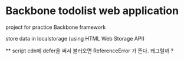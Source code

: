 # Backbone todolist web application

project for practice Backbone framework

store data in localstorage (using HTML Web Storage API)


** script cdn에 defer을 써서 불러오면 ReferenceError 가 뜬다. 왜그럴까 ?